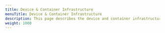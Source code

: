 ```yaml
---
title: Device & Container Infrastructure
menuTitle: Device & Container Infrastructure
description: This page describes the device and container infrastructure features of the United Manufacturing Hub.
weight: 1000
---
```

